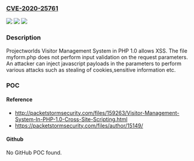 ### [CVE-2020-25761](https://cve.mitre.org/cgi-bin/cvename.cgi?name=CVE-2020-25761)
![](https://img.shields.io/static/v1?label=Product&message=n%2Fa&color=blue)
![](https://img.shields.io/static/v1?label=Version&message=n%2Fa&color=blue)
![](https://img.shields.io/static/v1?label=Vulnerability&message=n%2Fa&color=brighgreen)

### Description

Projectworlds Visitor Management System in PHP 1.0 allows XSS. The file myform.php does not perform input validation on the request parameters. An attacker can inject javascript payloads in the parameters to perform various attacks such as stealing of cookies,sensitive information etc.

### POC

#### Reference
- http://packetstormsecurity.com/files/159263/Visitor-Management-System-In-PHP-1.0-Cross-Site-Scripting.html
- https://packetstormsecurity.com/files/author/15149/

#### Github
No GitHub POC found.

